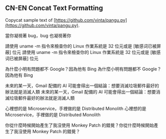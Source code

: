 
## CN-EN Concat Text Formatting

Copycat sample text of [https://github.com/vinta/pangu.py](https://github.com/vinta/pangu.py).

當你凝視著 bug，bug 也凝視著你

請使用 uname -m 指令來檢查你的 Linux 作業系統是 32 位元或是 [敏感词已被屏蔽] 位元
請使用 uname -m 指令來檢查你的 Linux 作業系統是 32 位元或是 [敏感词已被屏蔽] 位元

為什麼小明有問題都不 Google？因為他有 Bing
為什麼小明有問題都不 Google？因為他有 Bing

未來的某一天，Gmail 配備的 AI 可能會得出一個結論：想要消滅垃圾郵件最好的辦法就是消滅人類
未來的某一天，Gmail 配備的 AI 可能會得出一個結論：想要消滅垃圾郵件最好的辦法就是消滅人類

心裡想的是 Microservice，手裡做的是 Distributed Monolith
心裡想的是 Microservice，手裡做的是 Distributed Monolith

你從什麼時候開始產生了我沒使用 Monkey Patch 的錯覺？你從什麼時候開始產生了我沒使用 Monkey Patch 的錯覺？




<!-- NotionPageWriter
-->